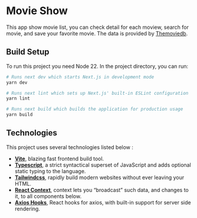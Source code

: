 # Movie Show

This app show movie list, you can check detail for each moview, search for movie, and save your favorite movie. The data is provided by [Themoviedb](https://www.themoviedb.org/).

## Build Setup
To run this project you need Node 22. In the project directory, you can run:

``` bash
# Runs next dev which starts Next.js in development mode
yarn dev

# Runs next lint which sets up Next.js' built-in ESLint configuration
yarn lint

# Runs next build which builds the application for production usage
yarn build
```

## Technologies
This project uses several technologies listed below :

- **[Vite](https://vite.dev/)**, blazing fast frontend build tool.
- **[Typescript](https://www.typescriptlang.org/)**, a strict syntactical superset of JavaScript and adds optional static typing to the language.
- **[Tailwindcss](https://tailwindcss.com/)**, rapidly build modern websites without ever leaving your HTML.
- **[React Context](https://reactjs.org/docs/context.html)**, context lets you “broadcast” such data, and changes to it, to all components below.
- **[Axios Hooks](https://www.npmjs.com/package/axios-hooks)**, React hooks for axios, with built-in support for server side rendering.
